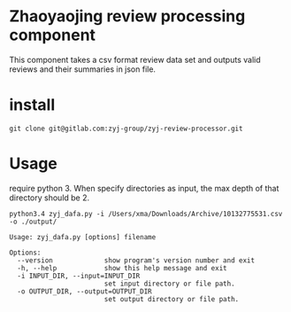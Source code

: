 # Zhaoyaojing review processing component

This component takes a csv format review data set and outputs valid reviews and their summaries in json file.

# install

```
git clone git@gitlab.com:zyj-group/zyj-review-processor.git
```

# Usage
require python 3.
When specify directories as input, the max depth of that directory should be 2.
```
python3.4 zyj_dafa.py -i /Users/xma/Downloads/Archive/10132775531.csv -o ./output/

Usage: zyj_dafa.py [options] filename

Options:
  --version             show program's version number and exit
  -h, --help            show this help message and exit
  -i INPUT_DIR, --input=INPUT_DIR
                        set input directory or file path.
  -o OUTPUT_DIR, --output=OUTPUT_DIR
                        set output directory or file path.
```
